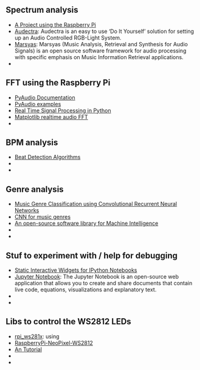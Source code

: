 ## Spectrum analysis
* [A Project using the Raspberry Pi](https://github.com/TinfoilPancakes/Spectrum-Lightshow)
* [Audectra](https://www.audectra.com/demos/): Audectra is an easy to use ‘Do It Yourself’ solution for setting up an Audio Controlled RGB-Light System. 
* [Marsyas](https://github.com/marsyas/marsyas): Marsyas (Music Analysis, Retrieval and Synthesis for Audio Signals) is an open source software framework for audio processing with specific emphasis on Music Information Retrieval applications.
* []()

## FFT using the Raspberry Pi
* [PyAudio Documentation](http://people.csail.mit.edu/hubert/pyaudio/docs/)
* [PyAudio examples](https://www.programcreek.com/python/example/52624/pyaudio.PyAudio)
* [Real Time Signal Processing in Python](http://bastibe.de/2012-11-02-real-time-signal-processing-in-python.html)
* [Matplotlib realtime audio FFT](https://www.snip2code.com/Snippet/1020653/Matplotlib-realtime-audio-FFT/)
* []()

## BPM analysis
* [Beat Detection Algorithms](http://mziccard.me/2015/05/28/beats-detection-algorithms-1/)
* []()
* []()

## Genre analysis
* [Music Genre Classification using Convolutional Recurrent Neural Networks](https://github.com/meetshah1995/crnn-music-genre-classification)
* [CNN for music genres](https://robromijnders.github.io/cnn_music/)
* [An open-source software library for Machine Intelligence](https://www.tensorflow.org/)
* []()
* []()

## Stuf to experiment with / help for debugging
* [Static Interactive Widgets for IPython Notebooks](https://jakevdp.github.io/blog/2013/12/05/static-interactive-widgets/)
* [Jupyter Notebook](https://jupyter.org/): The Jupyter Notebook is an open-source web application that allows you to create and share documents that contain live code, equations, visualizations and explanatory text. 
* []()
* []()

## Libs to control the WS2812 LEDs
* [rpi_ws281x](https://github.com/jgarff/rpi_ws281x): using
* [RaspberryPi-NeoPixel-WS2812](https://github.com/626Pilot/RaspberryPi-NeoPixel-WS2812)
* [An Tutorial](http://dordnung.de/raspberrypi-ledstrip/ws2812)
* []()
* []()
